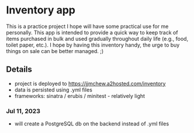 # Inventory app

This is a practice project I hope will have some practical use for me personally.
This app is intended to provide a quick way to keep track of items purchased in bulk and used gradually throughout daily life (e.g., food, toilet paper, etc.).
I hope by having this inventory handy, the urge to buy things on sale can be better managed. ;)

## Details
- project is deployed to https://jjmchew.a2hosted.com/inventory
- data is persisted using .yml files
- frameworks:  sinatra / erubis / minitest - relatively light

### Jul 11, 2023
- will create a PostgreSQL db on the backend instead of .yml files
